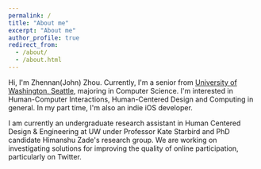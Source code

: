 ```yaml
---
permalink: /
title: "About me"
excerpt: "About me"
author_profile: true
redirect_from: 
  - /about/
  - /about.html
---
```


Hi, I'm Zhennan(John) Zhou. Currently, I'm a senior from [University of Washington, Seattle](www.uw.edu), majoring in Computer Science. I'm interested in Human-Computer Interactions, Human-Centered Design and Computing in general. In my part time, I'm also an indie iOS developer. 

I am currently an undergraduate research assistant in Human Centered Design & Engineering at UW under Professor Kate Starbird and PhD candidate Himanshu Zade's research group. We are working on investigating solutions for improving the quality of online participation, particularly on Twitter.  